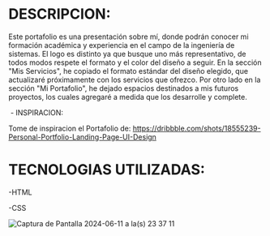 # DESCRIPCION: 

Este portafolio es una presentación sobre mí, donde podrán conocer mi formación académica y experiencia en el campo de la ingeniería de sistemas. El logo es distinto ya que busque uno más representativo, de todos modos respete el formato y el color del diseño a seguir. En la sección "Mis Servicios", he copiado el formato estándar del diseño elegido, que actualizaré próximamente con los servicios que ofrezco. Por otro lado en la sección "Mi Portafolio", he dejado espacios destinados a mis futuros proyectos, los cuales agregaré a medida que los desarrolle y complete.

 - INSPIRACION: 

Tome de inspiracion el Portafolio de: https://dribbble.com/shots/18555239-Personal-Portfolio-Landing-Page-UI-Design

# TECNOLOGIAS UTILIZADAS: 

-HTML

-CSS

![Captura de Pantalla 2024-06-11 a la(s) 23 37 11](https://github.com/grossovalentino9/mi-portafolio/assets/170748577/1a9c13d2-1c98-4dcb-8a7f-2aee07d041f2)
